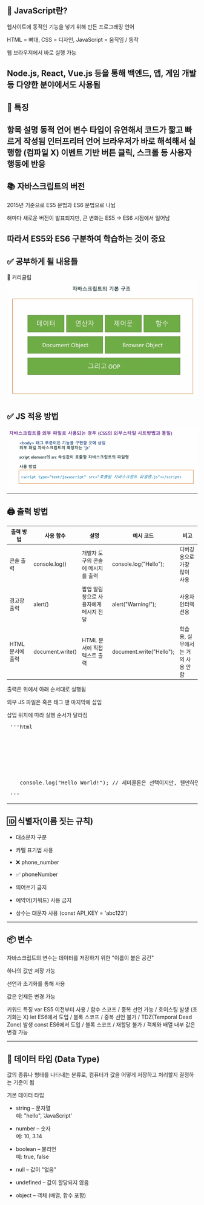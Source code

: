 ## 🔰 JavaScript란?

웹사이트에 동적인 기능을 넣기 위해 만든 프로그래밍 언어

HTML = 뼈대, CSS = 디자인, JavaScript = 움직임 / 동작

웹 브라우저에서 바로 실행 가능

Node.js, React, Vue.js 등을 통해 백엔드, 앱, 게임 개발 등 다양한 분야에서도 사용됨
---

## 🧠 특징
항목	설명
동적 언어	변수 타입이 유연해서 코드가 짧고 빠르게 작성됨
인터프리터 언어	브라우저가 바로 해석해서 실행함 (컴파일 X)
이벤트 기반	버튼 클릭, 스크롤 등 사용자 행동에 반응
---

## 📚 자바스크립트의 버전

2015년 기준으로 ES5 문법과 ES6 문법으로 나뉨

해마다 새로운 버전이 발표되지만, 큰 변화는 ES5 → ES6 시점에서 일어남

따라서 ES5와 ES6 구분하여 학습하는 것이 중요
---

## ✅ 공부하게 될 내용들

📌 커리큘럼
![자바스크립트의 기본 구조](./images/curriculum.png)

## ✅ JS 적용 방법
![JS적용방법](./images/script-location.png)

---
## 🖨️ 출력 방법
| 출력 방법 | 사용 함수	| 설명	 | 예시 코드 | 비고 |
|------------| ------------ | ----- | ----------- | -----|
콘솔 출력 |	console.log() | 개발자 도구의 콘솔에 메시지를 출력 | console.log("Hello"); | 디버깅용으로 가장 많이 사용 |
경고창 출력 | alert() | 팝업 알림 창으로 사용자에게 메시지 전달 | alert("Warning!"); | 사용자 인터랙션용 |
HTML 문서에 출력 | document.write() | HTML 문서에 직접 텍스트 출력 | document.write("Hello"); | 학습용, 실무에서는 거의 사용 안 함 |

출력은 위에서 아래 순서대로 실행됨

외부 JS 파일은 <head> 혹은 <body> 태그 맨 마지막에 삽입

삽입 위치에 따라 실행 순서가 달라짐

<!-- HTML 예시 -->
<pre> '''html 
<!DOCTYPE html>
<html>
  <head>
    <title>Document</title>
    <script src="ex01.js"></script>
  </head>
  <body>
	console.log("Hello World!"); // 세미콜론은 선택이지만, 웬만하면 찍는 습관!
  </body>
</html> ''' </pre>

---

## 🆔 식별자(이름 짓는 규칙)

* 대소문자 구분

* 카멜 표기법 사용

* ❌ phone_number

* ✅ phoneNumber

* 띄어쓰기 금지

* 예약어(키워드) 사용 금지

* 상수는 대문자 사용 (const API_KEY = 'abc123')

---

## 📦 변수

자바스크립트의 변수는 데이터를 저장하기 위한 "이름이 붙은 공간"

하나의 값만 저장 가능

선언과 초기화를 통해 사용

값은 언제든 변경 가능

키워드	특징
var	ES5 이전부터 사용 / 함수 스코프 / 중복 선언 가능 / 호이스팅 발생 (초기화는 X)
let	ES6에서 도입 / 블록 스코프 / 중복 선언 불가 / TDZ(Temporal Dead Zone) 발생
const	ES6에서 도입 / 블록 스코프 / 재할당 불가 / 객체와 배열 내부 값은 변경 가능

---

## 🧾 데이터 타입 (Data Type)

값의 종류나 형태를 나타내는 분류로, 컴퓨터가 값을 어떻게 저장하고 처리할지 결정하는 기준이 됨

기본 데이터 타입

* string – 문자열  
예: "hello", 'JavaScript'

* number – 숫자  
예: 10, 3.14

* boolean – 불리언  
예: true, false

* null – 값이 "없음"

* undefined – 값이 할당되지 않음

* object – 객체 (배열, 함수 포함)
